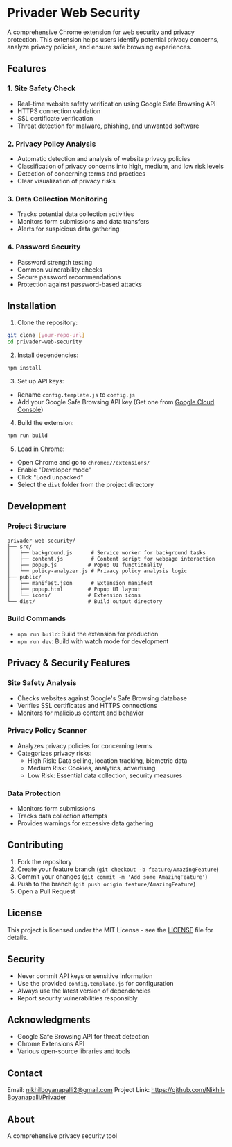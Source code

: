 # Privader Web Security

A comprehensive Chrome extension for web security and privacy protection. This extension helps users identify potential privacy concerns, analyze privacy policies, and ensure safe browsing experiences.

## Features

### 1. Site Safety Check
- Real-time website safety verification using Google Safe Browsing API
- HTTPS connection validation
- SSL certificate verification
- Threat detection for malware, phishing, and unwanted software

### 2. Privacy Policy Analysis
- Automatic detection and analysis of website privacy policies
- Classification of privacy concerns into high, medium, and low risk levels
- Detection of concerning terms and practices
- Clear visualization of privacy risks

### 3. Data Collection Monitoring
- Tracks potential data collection activities
- Monitors form submissions and data transfers
- Alerts for suspicious data gathering

### 4. Password Security
- Password strength testing
- Common vulnerability checks
- Secure password recommendations
- Protection against password-based attacks

## Installation

1. Clone the repository:
```bash
git clone [your-repo-url]
cd privader-web-security
```

2. Install dependencies:
```bash
npm install
```

3. Set up API keys:
- Rename `config.template.js` to `config.js`
- Add your Google Safe Browsing API key (Get one from [Google Cloud Console](https://console.cloud.google.com/apis/credentials))

4. Build the extension:
```bash
npm run build
```

5. Load in Chrome:
- Open Chrome and go to `chrome://extensions/`
- Enable "Developer mode"
- Click "Load unpacked"
- Select the `dist` folder from the project directory

## Development

### Project Structure
```
privader-web-security/
├── src/
│   ├── background.js      # Service worker for background tasks
│   ├── content.js         # Content script for webpage interaction
│   ├── popup.js          # Popup UI functionality
│   └── policy-analyzer.js # Privacy policy analysis logic
├── public/
│   ├── manifest.json      # Extension manifest
│   ├── popup.html        # Popup UI layout
│   └── icons/            # Extension icons
└── dist/                 # Build output directory
```

### Build Commands
- `npm run build`: Build the extension for production
- `npm run dev`: Build with watch mode for development

## Privacy & Security Features

### Site Safety Analysis
- Checks websites against Google's Safe Browsing database
- Verifies SSL certificates and HTTPS connections
- Monitors for malicious content and behavior

### Privacy Policy Scanner
- Analyzes privacy policies for concerning terms
- Categorizes privacy risks:
  - High Risk: Data selling, location tracking, biometric data
  - Medium Risk: Cookies, analytics, advertising
  - Low Risk: Essential data collection, security measures

### Data Protection
- Monitors form submissions
- Tracks data collection attempts
- Provides warnings for excessive data gathering

## Contributing

1. Fork the repository
2. Create your feature branch (`git checkout -b feature/AmazingFeature`)
3. Commit your changes (`git commit -m 'Add some AmazingFeature'`)
4. Push to the branch (`git push origin feature/AmazingFeature`)
5. Open a Pull Request

## License

This project is licensed under the MIT License - see the [LICENSE](LICENSE) file for details.

## Security

- Never commit API keys or sensitive information
- Use the provided `config.template.js` for configuration
- Always use the latest version of dependencies
- Report security vulnerabilities responsibly

## Acknowledgments

- Google Safe Browsing API for threat detection
- Chrome Extensions API
- Various open-source libraries and tools

## Contact

Email: nikhilboyanapalli2@gmail.com
Project Link: https://github.com/Nikhil-Boyanapalli/Privader

## About

A comprehensive privacy security tool 